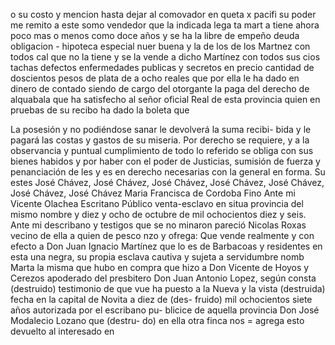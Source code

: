 o su costo y mencion hasta dejar al comovador en queta x pacifi
su poder me remito a este somo vendedor que la indicada lega
ta mart a tiene ahora poco mas o menos como doce años y se ha
la libre de empeño deuda obligacion - hipoteca especial nuer
buena y la de los de los Martnez con todos
cal que no la tiene y se la vende a dicho Martínez con todos sus cios tachas defectos enfermedades publicas y secretos en precio cantidad de doscientos pesos de plata de a ocho reales que por ella le ha dado en dinero de contado siendo de cargo del otorgante la paga
del derecho de alquabala que ha satisfecho al señor oficial Real de
esta provincia quien en pruebas de su recibo ha dado la boleta que

La posesión y no podiéndose sanar le devolverá la suma recibi-
bida y le pagará las costas y gastos de su miseria.
Por derecho se requiere, y a la observancia y puntual cumplimiento de todo lo referido se obliga con sus bienes habidos y por haber con el poder de Justicias, sumisión de fuerza y penanciación de les y es en derecho necesarias con la general en forma. Su estes
José Chávez, José Chávez, José Chávez, José Chávez, José Chávez, José Chávez, José Chávez
Maria Francisca de Cordoba Fino
Ante mi Vicente Olachea
Escritano Público
venta-esclavo
en situa provincia del mismo nombre y diez y ocho de octubre de
mil ochocientos diez y seis. Ante mi describano y testigos que se
no
minaron pareció Nicolas Roxas vecino de ella a quien de pesco
nzo y ofrega: Que vende realmente y con efecto a Don Juan Ignacio Martínez que lo es de Barbacoas y residentes en esta una
negra, su propia esclava cautiva y sujeta a servidumbre nomb
Marta la misma que hubo en compra que hizo a Don Vicente de Hoyos y Cerezos apoderado del presbitero Don Juan Antonio Lopez, según consta (destruido) testimonio de que vue ha puesto a la Nueva y
la vista (destruida) fecha en la capital de Novita a diez de (des- fruido) mil ochocientos siete años autorizada por el escribano pu- blicice de aquella provincia Don José Modalecio Lozano que (destru- do) en ella otra finca nos = agrega esto devuelto al interesado en